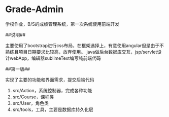 # Grade-Admin
学校作业，B/S的成绩管理系统，第一次系统使用前端开发

##说明##

主要使用了bootstrap进行css布局，在框架选择上，有意使用angular但是由于不熟练且项目日期要求比较高，放弃使用。
java做后台数据库交互，jsp/servlet设计webApp，编辑器sublimeText编写纯前端代码

##第一版##

实现了主要的功能和界面需求，提交后端代码
1. src/Action，系统控制器，完成各种功能
2. src/Course，课程类
3. src/User，角色类
4. src/tools，工具，主要是数据库持久化层
